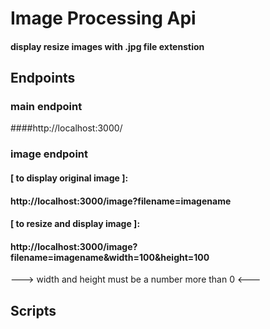 # Image Processing Api
#### display resize images with .jpg file extenstion

## Endpoints

### main endpoint
####http://localhost:3000/

### image endpoint

#### [ to display original image ]:
#### http://localhost:3000/image?filename=imagename

#### [ to resize and display image ]:
#### http://localhost:3000/image?filename=imagename&width=100&height=100
---> width and height must be a number more than 0 <---

## Scripts
